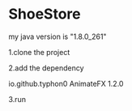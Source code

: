 # ShoeStore

my  java version  is "1.8.0_261"

1.clone the project 

2.add the dependency

<dependency>
    <groupId>io.github.typhon0</groupId>
    <artifactId>AnimateFX</artifactId>
    <version>1.2.0</version>
</dependency>


3.run
